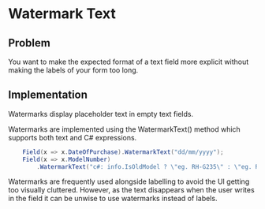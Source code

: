# Watermark Text

## Problem

You want to make the expected format of a text field more explicit without making the labels of your form too long.

## Implementation

Watermarks display placeholder text in empty text fields.

Watermarks are implemented using the WatermarkText() method which supports both text and C# expressions.

```csharp
    Field(x => x.DateOfPurchase).WatermarkText("dd/mm/yyyy");
    Field(x => x.ModelNumber)
        .WatermarkText("c#: info.IsOldModel ? \"eg. RH-G235\" : \"eg. RHG-2957\"");

```

 Watermarks are frequently used alongside labelling to avoid the UI getting too visually cluttered. However, as the text disappears when the user writes in the field it can be unwise to use watermarks instead of labels.
